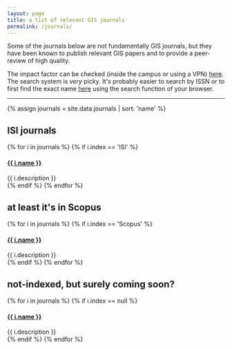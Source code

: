 ```yaml
---
layout: page
title: a list of relevant GIS journals
permalink: /journals/
---
```


Some of the journals below are not fundamentally GIS journals, but they have been known to publish relevant GIS papers and to provide a peer-review of high quality.

The impact factor can be checked (inside the campus or using a VPN) [here](http://admin-apps.webofknowledge.com/JCR/JCR). 
The search system is *very* picky. It's probably easier to search by ISSN or to first find the exact name [here](http://admin-apps.webofknowledge.com/JCR/JCR?RQ=TITLES_FULL) using the search function of your browser.

- - -

{% assign journals = site.data.journals | sort: 'name' %}

## ISI journals

{% for i in journals %}
{% if i.index == 'ISI' %}
<h4><a href="{{ i.webpage }}">{{ i.name }}</a> <a href="#{{ forloop.index}}" data-toggle="collapse"><i class="fa fa-caret-square-o-down"></i></a></h4>
<div id="{{ forloop.index }}" class="collapse"  tabindex="-1">{{ i.description }}</div>
{% endif %}
{% endfor %}

## at least it's in Scopus

{% for i in journals %}
{% if i.index == 'Scopus' %}
<h4><a href="{{ i.webpage }}">{{ i.name }}</a> <a href="#{{ forloop.index}}" data-toggle="collapse"><i class="fa fa-caret-square-o-down"></i></a></h4>
<div id="{{ forloop.index }}" class="collapse"  tabindex="-1">{{ i.description }}</div>
{% endif %}
{% endfor %}

## not-indexed, but surely coming soon?

{% for i in journals %}
{% if i.index == null %}
<h4><a href="{{ i.webpage }}">{{ i.name }}</a> <a href="#{{ forloop.index}}" data-toggle="collapse"><i class="fa fa-caret-square-o-down"></i></a></h4>
<div id="{{ forloop.index }}" class="collapse"  tabindex="-1">{{ i.description }}</div>
{% endif %}
{% endfor %}
